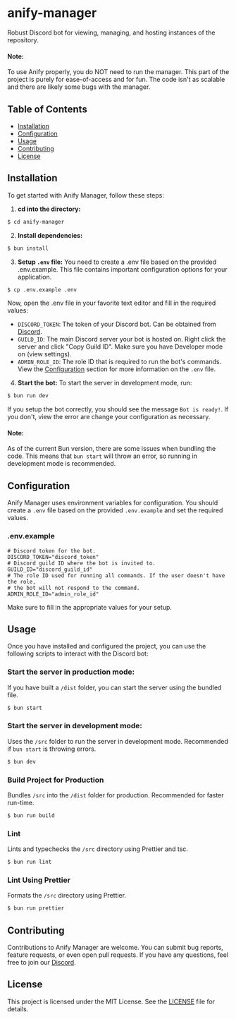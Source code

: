 # anify-manager
Robust Discord bot for viewing, managing, and hosting instances of the repository.

#### Note:
To use Anify properly, you do NOT need to run the manager. This part of the project is purely for ease-of-access and for fun. The code isn't as scalable and there are likely some bugs with the manager.

## Table of Contents
- [Installation](#installation)
- [Configuration](#configuration)
- [Usage](#usage)
- [Contributing](#contributing)
- [License](#license)

## Installation
To get started with Anify Manager, follow these steps:

1. **cd into the directory:**
```bash
$ cd anify-manager
```
2. **Install dependencies:**
```bash
$ bun install
```
3. **Setup `.env` file:**
You need to create a .env file based on the provided .env.example. This file contains important configuration options for your application.
```bash
$ cp .env.example .env
```
Now, open the .env file in your favorite text editor and fill in the required values:
- `DISCORD_TOKEN`: The token of your Discord bot. Can be obtained from [Discord](http://discord.com/developers/applications).
- `GUILD_ID`: The main Discord server your bot is hosted on. Right click the server and click "Copy Guild ID". Make sure you have Developer mode on (view settings).
- `ADMIN_ROLE_ID`: The role ID that is required to run the bot's commands.
View the [Configuration](#configuration) section for more information on the `.env` file.
4. **Start the bot:**
To start the server in development mode, run:
```bash
$ bun run dev
```
If you setup the bot correctly, you should see the message `Bot is ready!`. If you don't, view the error are change your configuration as necessary.

#### Note:
As of the current Bun version, there are some issues when bundling the code. This means that `bun start` will throw an error, so running in development mode is recommended.

## Configuration
Anify Manager uses environment variables for configuration. You should create a `.env` file based on the provided `.env.example` and set the required values.

### .env.example
```env
# Discord token for the bot.
DISCORD_TOKEN="discord_token"
# Discord guild ID where the bot is invited to.
GUILD_ID="discord_guild_id"
# The role ID used for running all commands. If the user doesn't have the role,
# the bot will not respond to the command.
ADMIN_ROLE_ID="admin_role_id"
```
Make sure to fill in the appropriate values for your setup.

## Usage
Once you have installed and configured the project, you can use the following scripts to interact with the Discord bot:

### Start the server in production mode:
If you have built a `/dist` folder, you can start the server using the bundled file.
```bash
$ bun start
```

### Start the server in development mode:
Uses the `/src` folder to run the server in development mode. Recommended if `bun start` is throwing errors.
```bash
$ bun dev
```

### Build Project for Production
Bundles `/src` into the `/dist` folder for production. Recommended for faster run-time.
```bash
$ bun run build
```

### Lint
Lints and typechecks the `/src` directory using Prettier and tsc.
```bash
$ bun run lint
```

### Lint Using Prettier
Formats the `/src` directory using Prettier.
```bash
$ bun run prettier
```

## Contributing
Contributions to Anify Manager are welcome. You can submit bug reports, feature requests, or even open pull requests. If you have any questions, feel free to join our [Discord](https://anify.tv/discord).

## License
This project is licensed under the MIT License. See the [LICENSE](/c/License) file for details.